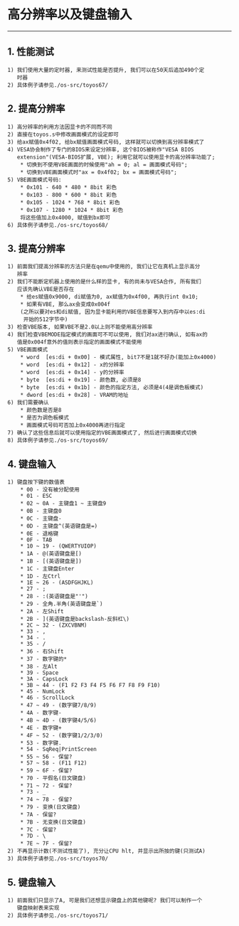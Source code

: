 # **高分辨率以及键盘输入** #
***


## **1. 性能测试** ##
    1) 我们使用大量的定时器, 来测试性能是否提升, 我们可以在50天后追加490个定
       时器
    2) 具体例子请参见./os-src/toyos67/


## **2. 提高分辨率** ##
    1) 高分辨率的利用方法因显卡的不同而不同
    2) 直接在toyos.s中修改画面模式的设定即可
    3) 给ax赋值0x4f02, 给bx赋值画面模式号码, 这样就可以切换到高分辨率模式了
    4) VESA协会制作了专门的BIOS来设定分辨率, 这个BIOS被称作"VESA BIOS 
       extension"(VESA-BIOS扩展, VBE); 利用它就可以使用显卡的高分辨率功能了;
        * 切换到不使用VBE画面的时候使用"ah = 0; al = 画面模式号码";
        * 切换到VBE画面模式时"ax = 0x4f02; bx = 画面模式号码";
    5) VBE画面模式号码:
        * 0x101 - 640 * 480 * 8bit 彩色
        * 0x103 - 800 * 600 * 8bit 彩色
        * 0x105 - 1024 * 768 * 8bit 彩色
        * 0x107 - 1280 * 1024 * 8bit 彩色
        将这些值加上0x4000, 赋值到bx即可
    6) 具体例子请参见./os-src/toyos68/



## **3. 提高分辨率** ##
    1) 前面我们提高分辨率的方法只是在qemu中使用的, 我们让它在真机上显示高分
       辨率
    2) 我们不能断定机器上使用的是什么样的显卡, 有的尚未与VESA合作, 所有我们
       应该先确认VBE是否存在
        * 给es赋值0x9000, di赋值为0, ax赋值为0x4f00, 再执行int 0x10;
        * 如果有VBE, 那么ax会变成0x004f
        (之所以要对es和di赋值, 因为显卡能利用的VBE信息要写入到内存中以es:di
         开始的512字节中)
    3) 检查VBE版本, 如果VBE不是2.0以上则不能使用高分辨率
    4) 我们检查VBEMODE指定模式的画面可不可以使用, 我们对ax进行确认, 如有ax的
       值是0x004f意外的值则表示指定的画面模式不能使用
    5) VBE画面模式
        * word  [es:di + 0x00] - 模式属性, bit7不是1就不好办(能加上0x4000)
        * word  [es:di + 0x12] - x的分辨率
        * word  [es:di + 0x14] - y的分辨率
        * byte  [es:di + 0x19] - 颜色数, 必须是8 
        * byte  [es:di + 0x1b] - 颜色的指定方法, 必须是4(4是调色板模式)
        * dword [es:di + 0x28] - VRAM的地址
    6) 我们需要确认
        * 颜色数是否是8 
        * 是否为调色板模式
        * 画面模式号码可否加上0x4000再进行指定
    7) 确认了这些信息后就可以使用指定的VBE画面模式了, 然后进行画面模式切换
    8) 具体例子请参见./os-src/toyos69/



## **4. 键盘输入** ##
    1) 键盘按下键的数值表
        * 00 - 没有被分配使用
        * 01 - ESC
        * 02 ~ 0A - 主键盘1 ~ 主键盘9
        * 0B - 主键盘0 
        * 0C - 主键盘-
        * 0D - 主键盘^(英语键盘是=)
        * 0E - 退格键
        * 0F - TAB
        * 10 ~ 19 - (QWERTYUIOP)
        * 1A - @(英语键盘是[)
        * 1B - [(英语键盘是])
        * 1C - 主键盘Enter
        * 1D - 左Ctrl
        * 1E ~ 26 - (ASDFGHJKL)
        * 27 - ;
        * 28 - :(英语键盘是"'")
        * 29 - 全角.半角(英语键盘是`)
        * 2A - 左Shift
        * 2B - ](英语键盘是backslash-反斜杠\)
        * 2C ~ 32 - (ZXCVBNM)
        * 33 - ,
        * 34 - .
        * 35 - /
        * 36 - 右Shift
        * 37 - 数字键的* 
        * 38 - 左Alt
        * 39 - Space
        * 3A - CapsLock
        * 3B ~ 44 - (F1 F2 F3 F4 F5 F6 F7 F8 F9 F10)
        * 45 - NumLock
        * 46 - ScrollLock
        * 47 ~ 49 - (数字键7/8/9)
        * 4A - 数字键-
        * 4B ~ 4D - (数字键4/5/6)
        * 4E - 数字键+
        * 4F ~ 52 - (数字键1/2/3/0)
        * 53 - 数字键.
        * 54 - SqReq|PrintScreen
        * 55 ~ 56 - 保留?
        * 57 ~ 58 - (F11 F12)
        * 59 ~ 6F - 保留? 
        * 70 - 平假名(日文键盘)
        * 71 ~ 72 - 保留? 
        * 73 - _
        * 74 ~ 78 - 保留?
        * 79 - 变换(日文键盘)
        * 7A - 保留?
        * 7B - 无变换(日文键盘)
        * 7C - 保留?
        * 7D - \
        * 7E ~ 7F - 保留?
    2) 不再显示计数(不测试性能了), 充分让CPU hlt, 并显示出所按的键(只测试A)
    3) 具体例子请参见./os-src/toyos70/


## **5. 键盘输入** ##
    1) 前面我们只显示了A, 可是我们还想显示键盘上的其他键呢? 我们可以制作一个
       键盘映射表来实现
    2) 具体例子请参见./os-src/toyos71/
